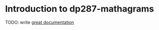 # Introduction to dp287-mathagrams

TODO: write [great documentation](http://jacobian.org/writing/what-to-write/)
